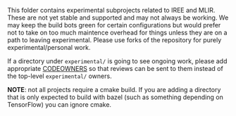 This folder contains experimental subprojects related to IREE and MLIR. These
are not yet stable and supported and may not always be working. We may keep the
build bots green for certain configurations but would prefer not to take on too
much maintence overhead for things unless they are on a path to leaving
experimental. Please use forks of the repository for purely
experimental/personal work.

If a directory under `experimental/` is going to see ongoing work, please add
appropriate [CODEOWNERS](/.github/CODEOWNERS) so that reviews can be sent to
them instead of the top-level `experimental/` owners.

**NOTE**: not all projects require a cmake build. If you are adding a directory
that is only expected to build with bazel (such as something depending on
TensorFlow) you can ignore cmake.
